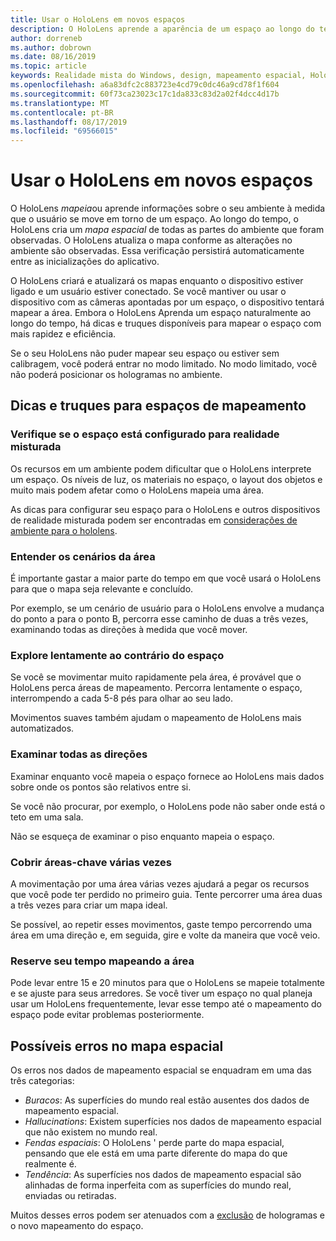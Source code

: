 ```yaml
---
title: Usar o HoloLens em novos espaços
description: O HoloLens aprende a aparência de um espaço ao longo do tempo. Os usuários podem facilitar esse processo movendo o HoloLens de determinadas maneiras por meio do espaço.
author: dorreneb
ms.author: dobrown
ms.date: 08/16/2019
ms.topic: article
keywords: Realidade mista do Windows, design, mapeamento espacial, HoloLens, reconstrução da superfície, malha, acompanhamento de cabeçalho, mapeamento
ms.openlocfilehash: a6a83dfc2c883723e4cd79c0dc46a9cd78f1f604
ms.sourcegitcommit: 60f73ca23023c17c1da833c83d2a02f4dcc4d17b
ms.translationtype: MT
ms.contentlocale: pt-BR
ms.lasthandoff: 08/17/2019
ms.locfileid: "69566015"
---
```

# <a name="use-hololens-in-new-spaces"></a>Usar o HoloLens em novos espaços

O HoloLens *mapeia*ou aprende informações sobre o seu ambiente à medida que o usuário se move em torno de um espaço. Ao longo do tempo, o HoloLens cria um *mapa espacial* de todas as partes do ambiente que foram observadas. O HoloLens atualiza o mapa conforme as alterações no ambiente são observadas. Essa verificação persistirá automaticamente entre as inicializações do aplicativo.

O HoloLens criará e atualizará os mapas enquanto o dispositivo estiver ligado e um usuário estiver conectado. Se você mantiver ou usar o dispositivo com as câmeras apontadas por um espaço, o dispositivo tentará mapear a área. Embora o HoloLens Aprenda um espaço naturalmente ao longo do tempo, há dicas e truques disponíveis para mapear o espaço com mais rapidez e eficiência. 

Se o seu HoloLens não puder mapear seu espaço ou estiver sem calibragem, você poderá entrar no modo limitado. No modo limitado, você não poderá posicionar os hologramas no ambiente.

## <a name="tips-and-tricks-for-mapping-spaces"></a>Dicas e truques para espaços de mapeamento

### <a name="make-sure-the-space-is-set-up-for-mixed-reality"></a>Verifique se o espaço está configurado para realidade misturada

Os recursos em um ambiente podem dificultar que o HoloLens interprete um espaço. Os níveis de luz, os materiais no espaço, o layout dos objetos e muito mais podem afetar como o HoloLens mapeia uma área.

As dicas para configurar seu espaço para o HoloLens e outros dispositivos de realidade misturada podem ser encontradas em [considerações de ambiente para o hololens](environment-considerations-for-hololens.md).

### <a name="understand-the-scenarios-for-the-area"></a>Entender os cenários da área

É importante gastar a maior parte do tempo em que você usará o HoloLens para que o mapa seja relevante e concluído. 

Por exemplo, se um cenário de usuário para o HoloLens envolve a mudança do ponto a para o ponto B, percorra esse caminho de duas a três vezes, examinando todas as direções à medida que você mover. 

### <a name="walk-slowly-around-the-space"></a>Explore lentamente ao contrário do espaço

Se você se movimentar muito rapidamente pela área, é provável que o HoloLens perca áreas de mapeamento. Percorra lentamente o espaço, interrompendo a cada 5-8 pés para olhar ao seu lado.

Movimentos suaves também ajudam o mapeamento de HoloLens mais automatizados.

### <a name="look-in-all-directions"></a>Examinar todas as direções

Examinar enquanto você mapeia o espaço fornece ao HoloLens mais dados sobre onde os pontos são relativos entre si. 

Se você não procurar, por exemplo, o HoloLens pode não saber onde está o teto em uma sala. 

Não se esqueça de examinar o piso enquanto mapeia o espaço.

### <a name="cover-key-areas-multiple-times"></a>Cobrir áreas-chave várias vezes

A movimentação por uma área várias vezes ajudará a pegar os recursos que você pode ter perdido no primeiro guia. Tente percorrer uma área duas a três vezes para criar um mapa ideal.

Se possível, ao repetir esses movimentos, gaste tempo percorrendo uma área em uma direção e, em seguida, gire e volte da maneira que você veio.

### <a name="take-your-time-mapping-the-area"></a>Reserve seu tempo mapeando a área

Pode levar entre 15 e 20 minutos para que o HoloLens se mapeie totalmente e se ajuste para seus arredores. Se você tiver um espaço no qual planeja usar um HoloLens frequentemente, levar esse tempo até o mapeamento do espaço pode evitar problemas posteriormente. 

## <a name="possible-errors-in-the-spatial-map"></a>Possíveis erros no mapa espacial

Os erros nos dados de mapeamento espacial se enquadram em uma das três categorias:

* *Buracos*: As superfícies do mundo real estão ausentes dos dados de mapeamento espacial.
* *Hallucinations*: Existem superfícies nos dados de mapeamento espacial que não existem no mundo real.
* *Fendas espaciais*: O HoloLens ' perde parte do mapa espacial, pensando que ele está em uma parte diferente do mapa do que realmente é.
* *Tendência*: As superfícies nos dados de mapeamento espacial são alinhadas de forma inperfeita com as superfícies do mundo real, enviadas ou retiradas.

Muitos desses erros podem ser atenuados com a [exclusão](environment-considerations-for-hololens.md) de hologramas e o novo mapeamento do espaço.
